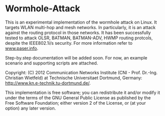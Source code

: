 # Wormhole-Attack
This is an experimental implementation of the wormhole attack on Linux. It targets WLAN multi-hop and mesh networks. In particularly, it is an attack against the routing protocol in those networks. It has been successfully tested to attack OLSR, BATMAN, BATMAN-ADV, HWMP routing protcols, despite the IEEE802.1i/s security. For more information refer to www.paser.info.

Step-by.step documentation will be added soon. For now, an example scenario and supporting scripts are attached.


Copyright: (C) 2012 Communication Networks Institute (CNI - Prof. Dr.-Ing. Christian Wietfeld) at Technische Universitaet Dortmund, Germany: http://www.kn.e-technik.tu-dortmund.de/.

This implementation is free software; you can redistribute it and/or modify it under the terms of the GNU General Public License as published by the Free Software Foundation; either version 2 of the License, or (at your option) any later version.

